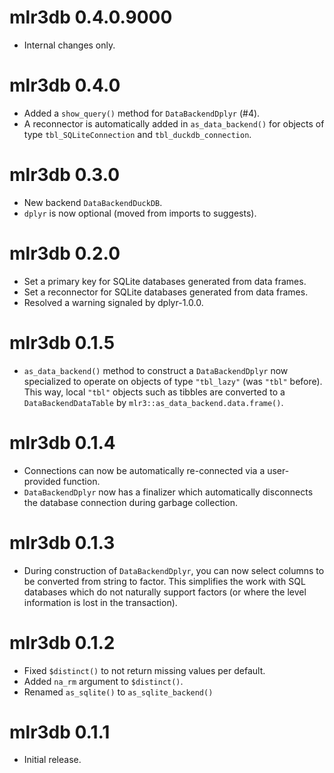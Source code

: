 # mlr3db 0.4.0.9000

- Internal changes only.


# mlr3db 0.4.0

* Added a `show_query()` method for `DataBackendDplyr` (#4).
* A reconnector is automatically added in `as_data_backend()` for objects of
  type `tbl_SQLiteConnection` and `tbl_duckdb_connection`.

# mlr3db 0.3.0

* New backend `DataBackendDuckDB`.
* `dplyr` is now optional (moved from imports to suggests).

# mlr3db 0.2.0

* Set a primary key for SQLite databases generated from data frames.
* Set a reconnector for SQLite databases generated from data frames.
* Resolved a warning signaled by dplyr-1.0.0.

# mlr3db 0.1.5

* `as_data_backend()` method to construct a `DataBackendDplyr` now specialized
  to operate on objects of type `"tbl_lazy"` (was `"tbl"` before). This way,
  local `"tbl"` objects such as tibbles are converted to a
  `DataBackendDataTable` by `mlr3::as_data_backend.data.frame()`.

# mlr3db 0.1.4

* Connections can now be automatically re-connected via a user-provided function.
* `DataBackendDplyr` now has a finalizer which automatically disconnects the
  database connection during garbage collection.

# mlr3db 0.1.3

* During construction of `DataBackendDplyr`, you can now select columns to be
  converted from string to factor. This simplifies the work with SQL databases
  which do not naturally support factors (or where the level information is
  lost in the transaction).

# mlr3db 0.1.2

* Fixed `$distinct()` to not return missing values per default.
* Added `na_rm` argument to `$distinct()`.
* Renamed `as_sqlite()` to `as_sqlite_backend()`

# mlr3db 0.1.1

* Initial release.
